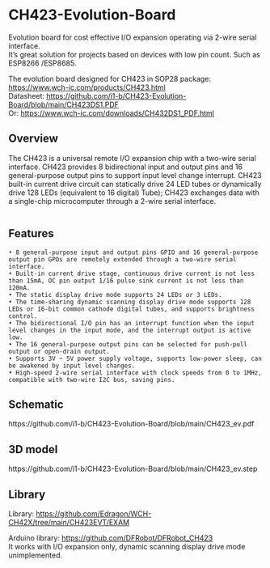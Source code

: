 # CH423-Evolution-Board

Evolution board for cost effective I/O expansion operating via 2-wire serial interface.<br> 
It’s great solution for projects based on devices with low pin count. 
Such as ESP8266 /ESP8685.

The evolution board designed for CH423 in SOP28 package: https://www.wch-ic.com/products/CH423.html
<br>Datasheet: https://github.com/i1-b/CH423-Evolution-Board/blob/main/CH423DS1.PDF
<br>Or: https://www.wch-ic.com/downloads/CH432DS1_PDF.html

<h2>Overview</h2>

The CH423 is a universal remote I/O expansion chip with a two-wire serial interface. CH423 provides 8 bidirectional input and output pins and 16 general-purpose output pins to support input level change interrupt. CH423 built-in current drive circuit can statically drive 24 LED tubes or dynamically drive 128 LEDs (equivalent to 16 digital) Tube); CH423 exchanges data with a single-chip microcomputer through a 2-wire serial interface. 

<img scr="https://github.com/i1-b/CH423-Evolution-Board/blob/main/Img/lkSqXbKYTyaXqk4o92Rl5VHStg55QkCAZngRsQFD.jpeg">

<h2>Features</h2>

    • 8 general-purpose input and output pins GPIO and 16 general-purpose output pin GPOs are remotely extended through a two-wire serial interface. 
    • Built-in current drive stage, continuous drive current is not less than 15mA, OC pin output 1/16 pulse sink current is not less than 120mA. 
    • The static display drive mode supports 24 LEDs or 3 LEDs. 
    • The time-sharing dynamic scanning display drive mode supports 128 LEDs or 16-bit common cathode digital tubes, and supports brightness control. 
    • The bidirectional I/O pin has an interrupt function when the input level changes in the input mode, and the interrupt output is active low. 
    • The 16 general-purpose output pins can be selected for push-pull output or open-drain output. 
    • Supports 3V ~ 5V power supply voltage, supports low-power sleep, can be awakened by input level changes. 
    • High-speed 2-wire serial interface with clock speeds from 0 to 1MHz, compatible with two-wire I2C bus, saving pins.

<h2>Schematic</h2>
https://github.com/i1-b/CH423-Evolution-Board/blob/main/CH423_ev.pdf


<h2>3D model</h2>
https://github.com/i1-b/CH423-Evolution-Board/blob/main/CH423_ev.step


<h2>Library</h2>


Library: https://github.com/Edragon/WCH-CH42X/tree/main/CH423EVT/EXAM

Arduino library: https://github.com/DFRobot/DFRobot_CH423 <br>
It works with I/O expansion only, dynamic scanning display drive mode unimplemented.



